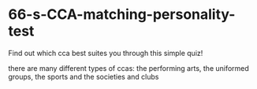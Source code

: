 # 66-s-CCA-matching-personality-test
Find out which cca best suites you through this simple quiz!

there are many different types of ccas: the performing arts, the uniformed groups, the sports and the societies and clubs
